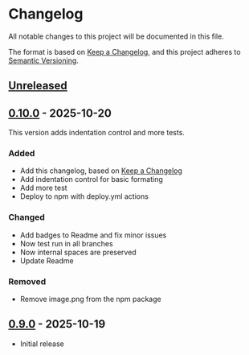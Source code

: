 # Changelog

All notable changes to this project will be documented in this file.

The format is based on [Keep a Changelog],
and this project adheres to [Semantic Versioning].

## [Unreleased]

## [0.10.0] - 2025-10-20

This version adds indentation control and more tests.

### Added

- Add this changelog, based on [Keep a Changelog]
- Add indentation control for basic formating
- Add more test
- Deploy to npm with deploy.yml actions

### Changed

- Add badges to Readme and fix minor issues
- Now test run in all branches
- Now internal spaces are preserved
- Update Readme

### Removed

- Remove image.png from the npm package

## [0.9.0] - 2025-10-19

- Initial release

<!-- Links -->

[Keep a Changelog]: https://keepachangelog.com/
[Semantic Versioning]: https://semver.org/

<!-- Versions -->

[Unreleased]: https://github.com/quitsmx/show-text/compare/v0.9.1...HEAD
[0.10.0]: https://github.com/quitsmx/show-text/compare/v0.9.0...v0.10.0
[0.9.0]: https://github.com/quitsmx/show-text/releases/tag/v0.9.0

